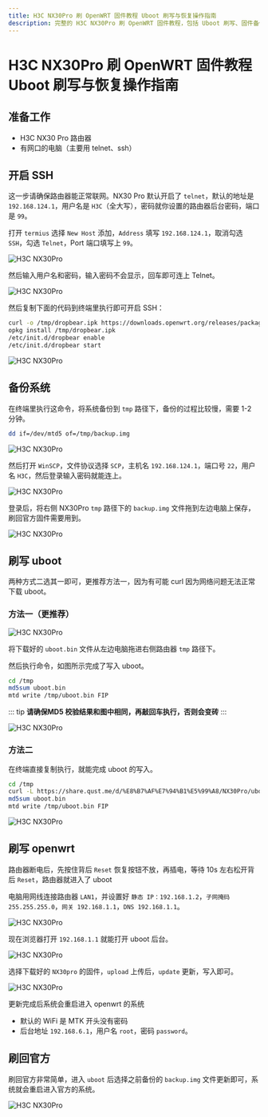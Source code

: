```yaml
---
title: H3C NX30Pro 刷 OpenWRT 固件教程 Uboot 刷写与恢复操作指南
description: 完整的 H3C NX30Pro 刷 OpenWRT 固件教程，包括 Uboot 刷写、固件备份与恢复操作步骤，适用于刷机前后常见问题解决。
---
```


# H3C NX30Pro 刷 OpenWRT 固件教程 Uboot 刷写与恢复操作指南

## 准备工作

<Links
  :grid="2"
  :items="[
    {
      name: '固件/UBOOT',
      desc: 'H3C NX30Pro OpenWRT 固件和 UBOOT 下载链接',
      link: 'https://github.com/Theo-Messi/H3C-NX30Pro',
      icon: { icon: 'simple-icons:openwrt', color: '#00B5E2' }
    },
    {
      name: 'termius',
      desc: '跨平台的 SSH 客户端，支持 Telnet 和 SSH 协议，适用于连接路由器进行刷机操作',
      link: 'https://termius.com/download/',
      icon: { icon: 'simple-icons:termius', color: '#000000' }
    },
    {
      name: 'winscp',
      desc: 'Windows 下的 SCP/SFTP 客户端，用于文件传输和管理，适合刷机过程中备份和恢复系统',
      link: 'https://winscp.net/eng/download.php',
      image: { src: 'https://i.theojs.cn/logo/winscp.webp', alt: 'winscp' }
    },
    {
      name: 'FinalShell',
      desc: '跨平台的终端工具，支持 SSH、Telnet 等协议，适用于连接路由器进行刷机操作',
      link: 'https://www.hostbuf.com/',
      image: { src: 'https://i.theojs.cn/logo/FinalShell.webp', alt: 'FinalShell' }
    }
  ]"
/>

- H3C NX30 Pro 路由器
- 有网口的电脑（主要用 telnet、ssh）

## 开启 SSH

这一步请确保路由器能正常联网。NX30 Pro 默认开启了 `telnet`，默认的地址是 `192.168.124.1`，用户名是 `H3C`（全大写），密码就你设置的路由器后台密码，端口是 `99`。

打开 `termius` 选择 `New Host` 添加，`Address` 填写 `192.168.124.1`，取消勾选 `SSH`，勾选 `Telnet`，Port 端口填写上 `99`。

![H3C NX30Pro](https://i.theojs.cn/docs/20240420014737.webp '开启 SSH')

然后输入用户名和密码，输入密码不会显示，回车即可连上 Telnet。

![H3C NX30Pro](https://i.theojs.cn/docs/20240420014804.webp '开启 SSH')

然后复制下面的代码到终端里执行即可开启 SSH：

```sh
curl -o /tmp/dropbear.ipk https://downloads.openwrt.org/releases/packages-19.07/aarch64_cortex-a53/base/dropbear_2019.78-2_aarch64_cortex-a53.ipk
opkg install /tmp/dropbear.ipk
/etc/init.d/dropbear enable
/etc/init.d/dropbear start
```

![H3C NX30Pro](https://i.theojs.cn/docs/20240420014842.webp '开启 SSH')

## 备份系统

在终端里执行这命令，将系统备份到 `tmp` 路径下，备份的过程比较慢，需要 1-2 分钟。

```sh
dd if=/dev/mtd5 of=/tmp/backup.img
```

![H3C NX30Pro](https://i.theojs.cn/docs/20240420014931.webp '备份系统')

然后打开 `WinSCP`，文件协议选择 `SCP`，主机名 `192.168.124.1`，端口号 `22`，用户名 `H3C`，然后登录输入密码就能连上。

![H3C NX30Pro](https://i.theojs.cn/docs/20240420015012.webp '备份系统')

登录后，将右侧 NX30Pro `tmp` 路径下的 `backup.img` 文件拖到左边电脑上保存，刷回官方固件需要用到。

![H3C NX30Pro](https://i.theojs.cn/docs/20240420015101.webp '备份系统')

## 刷写 uboot

两种方式二选其一即可，更推荐方法一，因为有可能 curl 因为网络问题无法正常下载 uboot。

### 方法一（更推荐）

![H3C NX30Pro](https://i.theojs.cn/docs/20240420015157.webp '刷写 uboot')

将下载好的 `uboot.bin` 文件从左边电脑拖进右侧路由器 `tmp` 路径下。

然后执行命令，如图所示完成了写入 uboot。

```sh
cd /tmp
md5sum uboot.bin
mtd write /tmp/uboot.bin FIP
```

::: tip
**请确保MD5 校验结果和图中相同，再敲回车执行，否则会变砖**
:::

![H3C NX30Pro](https://i.theojs.cn/docs/20240420015418.webp '刷写 uboot')

### 方法二

在终端直接复制执行，就能完成 uboot 的写入。

```sh
cd /tmp
curl -L https://share.qust.me/d/%E8%B7%AF%E7%94%B1%E5%99%A8/NX30Pro/uboot.bin -o uboot.bin
md5sum uboot.bin
mtd write /tmp/uboot.bin FIP
```

![H3C NX30Pro](https://i.theojs.cn/docs/20240420015546.webp '刷写 uboot')

## 刷写 openwrt

路由器断电后，先按住背后 `Reset` 恢复按钮不放，再插电，等待 10s 左右松开背后 `Reset`，路由器就进入了 uboot

电脑用网线连接路由器 `LAN1`，并设置好 `静态 IP：192.168.1.2`，`子网掩码 255.255.255.0`，`网关 192.168.1.1`，`DNS 192.168.1.1`。

![H3C NX30Pro](https://i.theojs.cn/docs/20240420015709.webp '刷写 openwrt')

现在浏览器打开 `192.168.1.1` 就能打开 uboot 后台。

![H3C NX30Pro](https://i.theojs.cn/docs/20240420015743.webp '刷写 openwrt')

选择下载好的 `NX30pro` 的固件，`upload` 上传后，`update` 更新，写入即可。

![H3C NX30Pro](https://i.theojs.cn/docs/20240420015831.webp '刷写 openwrt')

更新完成后系统会重启进入 openwrt 的系统

- 默认的 WiFi 是 MTK 开头没有密码
- 后台地址 `192.168.6.1`，用户名 `root`，密码 `password`。

## 刷回官方

刷回官方非常简单，进入 `uboot` 后选择之前备份的 `backup.img` 文件更新即可，系统就会重启进入官方的系统。

![H3C NX30Pro](https://i.theojs.cn/docs/20240420015951.webp '刷回官方')
